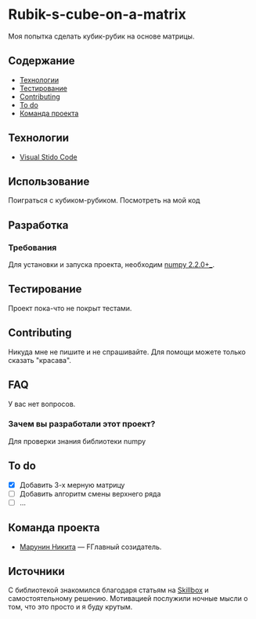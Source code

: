 # Rubik-s-cube-on-a-matrix
Моя попытка сделать кубик-рубик на основе матрицы.

## Содержание
- [Технологии](#технологии)
- [Тестирование](#тестирование)
- [Contributing](#contributing)
- [To do](#to-do)
- [Команда проекта](#команда-проекта)

## Технологии
- [Visual Stido Code](https://code.visualstudio.com/)

## Использование
Поиграться с кубиком-рубиком. Посмотреть на мой код

## Разработка

### Требования
Для установки и запуска проекта, необходим [numpy 2.2.0+_](https://pypi.org/project/numpy/).

## Тестирование

Проект пока-что не покрыт тестами.



## Contributing
Никуда мне не пишите и не спрашивайте. Для помощи можете только сказать "красава".

## FAQ 
У вас нет вопросов.

### Зачем вы разработали этот проект?
Для проверки знания библиотеки numpy

## To do
- [x] Добавить 3-х мерную матрицу
- [ ] Добавить алгоритм смены верхнего ряда
- [ ] ...

## Команда проекта
- [Марунин Никита](https://t.me/NeUk1N) — FГлавный созидатель.

## Источники
С библиотекой знакомился благодаря статьям на [Skillbox](https://skillbox.ru/media/code/biblioteka-numpy-vsye-chto-nuzhno-znat-novichku/) и самостоятельному решению. Мотивацией послужили ночные мысли о том, что это просто и я буду крутым.
